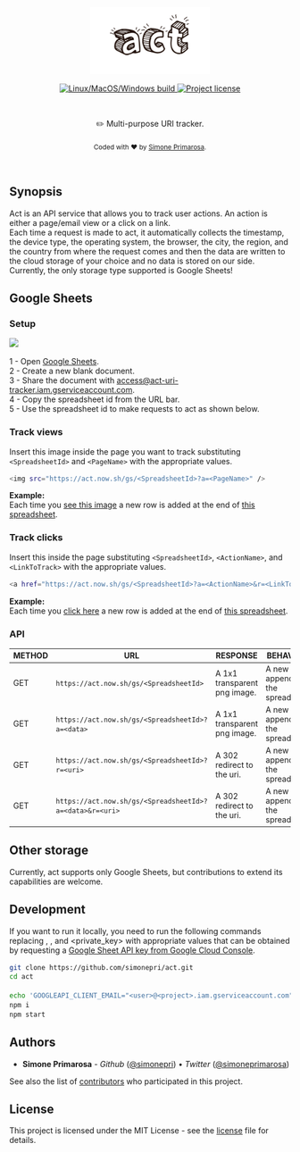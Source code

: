 <p align="center">
  <a href="https://act.now.sh">
    <img src="./media/logo.png" height="120" alt="Multi-purpose URI tracker"/>
  </a>
</p>
<p align="center">
  <!-- CI - TravisCI -->
  <a href="https://travis-ci.com/simonepri/act">
    <img src="https://img.shields.io/travis/com/simonepri/act/master.svg?label=Linux%2FMacOS%2FWindows%20build" alt="Linux/MacOS/Windows build" />
  </a>
  <!-- License - MIT -->
  <a href="https://github.com/simonepri/act#license">
    <img src="https://img.shields.io/github/license/simonepri/act.svg" alt="Project license" />
  </a>
</p>
<br />
<p align="center">
  ✏️ Multi-purpose URI tracker.
</p>
<p align="center">
  <sub>
    Coded with ❤️ by <a href="#authors">Simone Primarosa</a>.
  </sub>
</p>
<br/>

## Synopsis
Act is an API service that allows you to track user actions. An action is either a page/email view or a click on a link.  
Each time a request is made to act, it automatically collects the timestamp, the device type, the operating system, the browser, the city, the region, and the country from where the request comes and then the data are written to the cloud storage of your choice and no data is stored on our side.  
Currently, the only storage type supported is Google Sheets!

## Google Sheets

### Setup
<img width="400" src="./media/gs.gif" />

1 - Open [Google Sheets][storage:gs].<br/>
2 - Create a new blank document.<br/>
3 - Share the document with [access@act-uri-tracker.iam.gserviceaccount.com][storage:gs-email].<br/>
4 - Copy the spreadsheet id from the URL bar.<br/>
5 - Use the spreadsheet id to make requests to act as shown below.<br/>

### Track views
Insert this image inside the page you want to track substituting `<SpreadsheetId>` and `<PageName>` with the appropriate values.
```bash
<img src="https://act.now.sh/gs/<SpreadsheetId>?a=<PageName>" />
```
**Example:**<br/>
Each time you [see this image](https://act.now.sh/gs/1gBD3pJ9LeJdZM1SyvRD7v077pkItVHl4laWhGeW93sE?a=Example%201) a new row is added at the end of [this spreadsheet](https://docs.google.com/spreadsheets/d/1gBD3pJ9LeJdZM1SyvRD7v077pkItVHl4laWhGeW93sE).

### Track clicks
Insert this inside the page substituting `<SpreadsheetId>`, `<ActionName>`, and `<LinkToTrack>` with the appropriate values.
```bash
<a href="https://act.now.sh/gs/<SpreadsheetId>?a=<ActionName>&r=<LinkToTrack>" />
```

**Example:**<br/>
Each time you [click here](https://act.now.sh/gs/1gBD3pJ9LeJdZM1SyvRD7v077pkItVHl4laWhGeW93sE?a=Example%202&r=https://github.com/simonepri/act) a new row is added at the end of [this spreadsheet](https://docs.google.com/spreadsheets/d/1gBD3pJ9LeJdZM1SyvRD7v077pkItVHl4laWhGeW93sE).

### API

METHOD | URL | RESPONSE | BEHAVIOUR
-------|-----|----------|----------
GET | `https://act.now.sh/gs/<SpreadsheetId>` | A 1x1 transparent png image. | A new line is appended to the spreadsheet.
GET | `https://act.now.sh/gs/<SpreadsheetId>?a=<data>` | A 1x1 transparent png image. | A new line is appended to the spreadsheet.
GET | `https://act.now.sh/gs/<SpreadsheetId>?r=<uri>` | A 302 redirect to the uri. | A new line is appended to the spreadsheet.
GET | `https://act.now.sh/gs/<SpreadsheetId>?a=<data>&r=<uri>` | A 302 redirect to the uri. | A new line is appended to the spreadsheet.

## Other storage
Currently, act supports only Google Sheets, but contributions to extend its capabilities are welcome.

## Development
If you want to run it locally, you need to run the following commands replacing <user>, <project>, and <private_key> with appropriate values that can be obtained by requesting a [Google Sheet API key from Google Cloud Console][api:gsheets].

```bash
git clone https://github.com/simonepri/act.git
cd act

echo 'GOOGLEAPI_CLIENT_EMAIL="<user>@<project>.iam.gserviceaccount.com"\nGOOGLEAPI_PRIVATE_KEY="-----BEGIN PRIVATE KEY-----\n<private_key>\n-----END PRIVATE KEY-----\n"\n' > .env
npm i
npm start
```

## Authors
- **Simone Primarosa** - *Github* ([@simonepri][github:simonepri]) • *Twitter* ([@simoneprimarosa][twitter:simoneprimarosa])

See also the list of [contributors][contributors] who participated in this project.

## License
This project is licensed under the MIT License - see the [license][license] file for details.


<!-- Links -->
[contributors]: https://github.com/simonepri/act/contributors

[license]: https://github.com/simonepri/act/tree/master/license
[contributing]: https://github.com/simonepri/act/tree/master/.github/contributing.md

[github:simonepri]: https://github.com/simonepri
[twitter:simoneprimarosa]: http://twitter.com/intent/user?screen_name=simoneprimarosa

[storage:gs]: https://docs.google.com/spreadsheets/
[storage:gs-email]: mailto:access@act-uri-tracker.iam.gserviceaccount.com

[api:gsheets]:https://console.cloud.google.com/marketplace/product/google/sheets.googleapis.com
